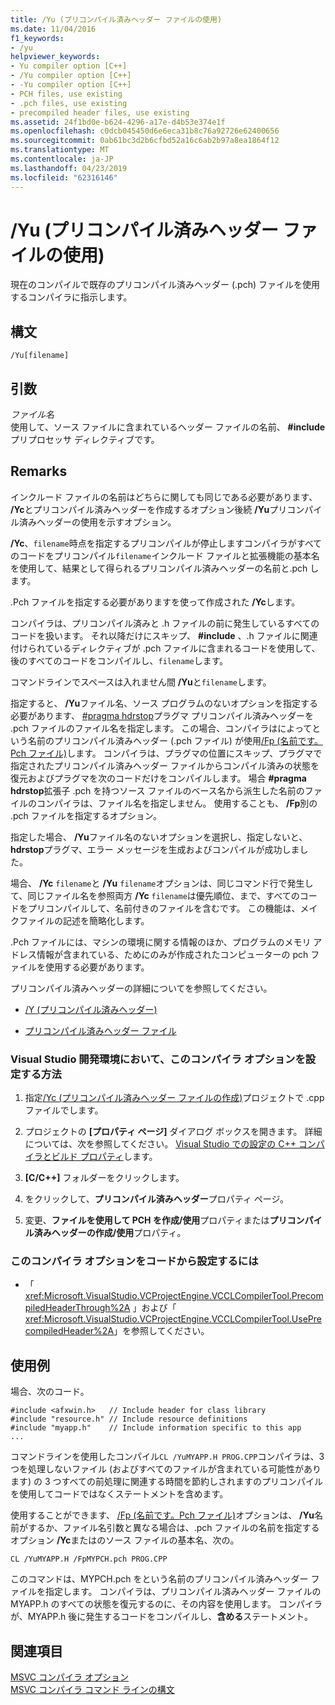 ```yaml
---
title: /Yu (プリコンパイル済みヘッダー ファイルの使用)
ms.date: 11/04/2016
f1_keywords:
- /yu
helpviewer_keywords:
- Yu compiler option [C++]
- /Yu compiler option [C++]
- -Yu compiler option [C++]
- PCH files, use existing
- .pch files, use existing
- precompiled header files, use existing
ms.assetid: 24f1bd0e-b624-4296-a17e-d4b53e374e1f
ms.openlocfilehash: c0dcb045450d6e6eca31b8c76a92726e62400656
ms.sourcegitcommit: 0ab61bc3d2b6cfbd52a16c6ab2b97a8ea1864f12
ms.translationtype: MT
ms.contentlocale: ja-JP
ms.lasthandoff: 04/23/2019
ms.locfileid: "62316146"
---
```

# <a name="yu-use-precompiled-header-file"></a>/Yu (プリコンパイル済みヘッダー ファイルの使用)

現在のコンパイルで既存のプリコンパイル済みヘッダー (.pch) ファイルを使用するコンパイラに指示します。

## <a name="syntax"></a>構文

```
/Yu[filename]
```

## <a name="arguments"></a>引数

*ファイル名*<br/>
使用して、ソース ファイルに含まれているヘッダー ファイルの名前、 **#include**プリプロセッサ ディレクティブです。

## <a name="remarks"></a>Remarks

インクルード ファイルの名前はどちらに関しても同じである必要があります、 **/Yc**とプリコンパイル済みヘッダーを作成するオプション後続 **/Yu**プリコンパイル済みヘッダーの使用を示すオプション。

**/Yc**、`filename`時点を指定するプリコンパイルが停止しますコンパイラがすべてのコードをプリコンパイル`filename`インクルード ファイルと拡張機能の基本名を使用して、結果として得られるプリコンパイル済みヘッダーの名前と.pch します。

.Pch ファイルを指定する必要がありますを使って作成された **/Yc**します。

コンパイラは、プリコンパイル済みと .h ファイルの前に発生しているすべてのコードを扱います。 それ以降だけにスキップ、 **#include** 、.h ファイルに関連付けられているディレクティブが .pch ファイルに含まれるコードを使用して、後のすべてのコードをコンパイルし、`filename`します。

コマンドラインでスペースは入れません間 **/Yu**と`filename`します。

指定すると、 **/Yu**ファイル名、ソース プログラムのないオプションを指定する必要があります、 [#pragma hdrstop](../../preprocessor/hdrstop.md)プラグマ プリコンパイル済みヘッダーを .pch ファイルのファイル名を指定します。 この場合、コンパイラはによってという名前のプリコンパイル済みヘッダー (.pch ファイル) が使用[/Fp (名前です。Pch ファイル)](fp-name-dot-pch-file.md)します。 コンパイラは、プラグマの位置にスキップ、プラグマで指定されたプリコンパイル済みヘッダー ファイルからコンパイル済みの状態を復元およびプラグマを次のコードだけをコンパイルします。 場合 **#pragma hdrstop**拡張子 .pch を持つソース ファイルのベース名から派生した名前のファイルのコンパイラは、ファイル名を指定しません。 使用することも、 **/Fp**別の .pch ファイルを指定するオプション。

指定した場合、 **/Yu**ファイル名のないオプションを選択し、指定しないと、 **hdrstop**プラグマ、エラー メッセージを生成およびコンパイルが成功しました。

場合、 **/Yc** `filename`と **/Yu** `filename`オプションは、同じコマンド行で発生して、同じファイル名を参照両方 **/Yc** `filename`は優先順位、まで、すべてのコードをプリコンパイルして、名前付きのファイルを含むです。 この機能は、メイクファイルの記述を簡略化します。

.Pch ファイルには、マシンの環境に関する情報のほか、プログラムのメモリ アドレス情報が含まれている、ためにのみが作成されたコンピューターの pch ファイルを使用する必要があります。

プリコンパイル済みヘッダーの詳細についてを参照してください。

- [/Y (プリコンパイル済みヘッダー)](y-precompiled-headers.md)

- [プリコンパイル済みヘッダー ファイル](../creating-precompiled-header-files.md)

### <a name="to-set-this-compiler-option-in-the-visual-studio-development-environment"></a>Visual Studio 開発環境において、このコンパイラ オプションを設定する方法

1. 指定[/Yc (プリコンパイル済みヘッダー ファイルの作成)](yc-create-precompiled-header-file.md)プロジェクトで .cpp ファイルでします。

1. プロジェクトの **[プロパティ ページ]** ダイアログ ボックスを開きます。 詳細については、次を参照してください。 [Visual Studio での設定の C++ コンパイラとビルド プロパティ](../working-with-project-properties.md)します。

1. **[C/C++]** フォルダーをクリックします。

1. をクリックして、**プリコンパイル済みヘッダー**プロパティ ページ。

1. 変更、**ファイルを使用して PCH を作成/使用**プロパティまたは**プリコンパイル済みヘッダーの作成/使用**プロパティ。

### <a name="to-set-this-compiler-option-programmatically"></a>このコンパイラ オプションをコードから設定するには

- 「 <xref:Microsoft.VisualStudio.VCProjectEngine.VCCLCompilerTool.PrecompiledHeaderThrough%2A> 」および「 <xref:Microsoft.VisualStudio.VCProjectEngine.VCCLCompilerTool.UsePrecompiledHeader%2A>」を参照してください。

## <a name="examples"></a>使用例

場合、次のコード。

```
#include <afxwin.h>   // Include header for class library
#include "resource.h" // Include resource definitions
#include "myapp.h"    // Include information specific to this app
...
```

コマンドラインを使用したコンパイル`CL /YuMYAPP.H PROG.CPP`コンパイラは、3 つを処理しないファイル (およびすべてのファイルが含まれている可能性があります) の 3 つすべての前処理に関連する時間を節約しされますのプリコンパイルを使用してコードではなくステートメントを含めます。

使用することができます、 [/Fp (名前です。Pch ファイル)](fp-name-dot-pch-file.md)オプションは、 **/Yu**名前がするか、ファイル名引数と異なる場合は、.pch ファイルの名前を指定するオプション **/Yc**またはのソース ファイルの基本名、次の。

```
CL /YuMYAPP.H /FpMYPCH.pch PROG.CPP
```

このコマンドは、MYPCH.pch をという名前のプリコンパイル済みヘッダー ファイルを指定します。 コンパイラは、プリコンパイル済みヘッダー ファイルの MYAPP.h のすべての状態を復元するのに、その内容を使用します。 コンパイラが、MYAPP.h 後に発生するコードをコンパイルし、**含める**ステートメント。

## <a name="see-also"></a>関連項目

[MSVC コンパイラ オプション](compiler-options.md)<br/>
[MSVC コンパイラ コマンド ラインの構文](compiler-command-line-syntax.md)
